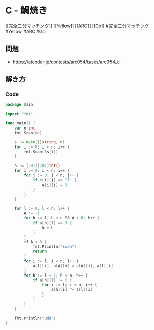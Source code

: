 # C - 鯛焼き
[[完全二分マッチング]] [[Yellow]] [[ARC]] [[Go]]
#完全二分マッチング #Yellow #ARC #Go 

## 問題
- https://atcoder.jp/contests/arc054/tasks/arc054_c

## 解き方
### Code
```go
package main

import "fmt"

func main() {
	var n int
	fmt.Scan(&n)

	s := make([]string, n)
	for i := 0; i < n; i++ {
		fmt.Scan(&s[i])
	}

	a := [201][201]int{}
	for i := 0; i < n; i++ {
		for j := 0; j < n; j++ {
			if s[i][j] == '1' {
				a[i][j] = 1
			}
		}
	}

	for l := 0; l < n; l++ {
		A := -1
		for h := l; h < n && A < 0; h++ {
			if a[h][l] == 1 {
				A = h
			}
		}
		if A < 0 {
			fmt.Println("Even")
			return
		}
		for i := l; i < n; i++ {
			a[l][i], a[A][i] = a[A][i], a[l][i]
		}
		for h := l + 1; h < n; h++ {
			if a[h][l] != 0 {
				for i := l; i < n; i++ {
					a[h][i] ^= a[l][i]
				}
			}
		}
	}

	fmt.Println("Odd")
}
```